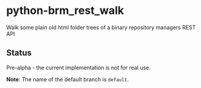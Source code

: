 # python-brm_rest_walk
Walk some plain old html folder trees of a binary repository managers REST API

## Status
Pre-alpha - the current implementation is not for real use.

**Note**: The name of the default branch is `default`.
